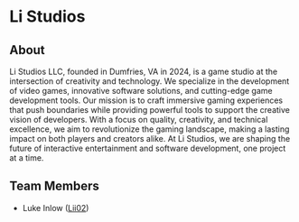# Li Studios
## About
Li Studios LLC, founded in Dumfries, VA in 2024, is a game studio at the intersection of creativity and technology. We specialize in the development of video games, innovative software solutions, and cutting-edge game development tools. Our mission is to craft immersive gaming experiences that push boundaries while providing powerful tools to support the creative vision of developers. With a focus on quality, creativity, and technical excellence, we aim to revolutionize the gaming landscape, making a lasting impact on both players and creators alike. At Li Studios, we are shaping the future of interactive entertainment and software development, one project at a time.
## Team Members
- Luke Inlow ([Lii02](https://github.com/Lii02))
